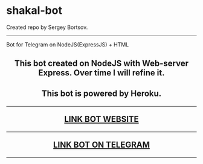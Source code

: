 # shakal-bot
Created repo by Sergey Bortsov.<hr>
Bot for Telegram on NodeJS(ExpressJS) + HTML

<h2 style="text-align: center">This bot created on NodeJS with Web-server Express. Over time I will refine it.</h2>
<h2 style="text-align: center"> This bot is powered by Heroku. 
<hr>
<a href="https://shakal-bot.herokuapp.com/">LINK BOT WEBSITE</a>
<hr>
<a href="https://t.me/shakali_bot">LINK BOT ON TELEGRAM</a>
<hr>
